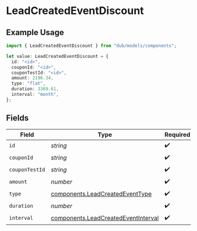 # LeadCreatedEventDiscount

## Example Usage

```typescript
import { LeadCreatedEventDiscount } from "dub/models/components";

let value: LeadCreatedEventDiscount = {
  id: "<id>",
  couponId: "<id>",
  couponTestId: "<id>",
  amount: 2196.34,
  type: "flat",
  duration: 3369.61,
  interval: "month",
};
```

## Fields

| Field                                                                                      | Type                                                                                       | Required                                                                                   | Description                                                                                |
| ------------------------------------------------------------------------------------------ | ------------------------------------------------------------------------------------------ | ------------------------------------------------------------------------------------------ | ------------------------------------------------------------------------------------------ |
| `id`                                                                                       | *string*                                                                                   | :heavy_check_mark:                                                                         | N/A                                                                                        |
| `couponId`                                                                                 | *string*                                                                                   | :heavy_check_mark:                                                                         | N/A                                                                                        |
| `couponTestId`                                                                             | *string*                                                                                   | :heavy_check_mark:                                                                         | N/A                                                                                        |
| `amount`                                                                                   | *number*                                                                                   | :heavy_check_mark:                                                                         | N/A                                                                                        |
| `type`                                                                                     | [components.LeadCreatedEventType](../../models/components/leadcreatedeventtype.md)         | :heavy_check_mark:                                                                         | N/A                                                                                        |
| `duration`                                                                                 | *number*                                                                                   | :heavy_check_mark:                                                                         | N/A                                                                                        |
| `interval`                                                                                 | [components.LeadCreatedEventInterval](../../models/components/leadcreatedeventinterval.md) | :heavy_check_mark:                                                                         | N/A                                                                                        |
